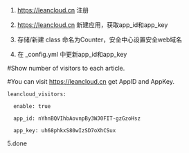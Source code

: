 
1. https://leancloud.cn 注册

2. https://leancloud.cn 新建应用，获取app_id和app_key

3. 存储/新建 class 命名为Counter，安全中心设置安全web域名

4. 在 _config.yml 中更新app_id和app_key

  #Show number of visitors to each article.

  #You can visit https://leancloud.cn get AppID and AppKey.

    leancloud_visitors:

      enable: true

      app_id: nYhnBQVIhbAovnpBy3WJ0FIT-gzGzoHsz

      app_key: uh68phkxS80wIzSD7oXhCSux
    
5.done
